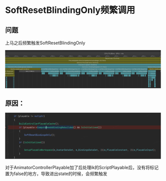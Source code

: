 # SoftResetBlindingOnly频繁调用

## 问题

上马之后频繁触发SoftResetBlindingOnly

![1719815023922](image/SoftResetBlindingOnly频繁调用/1719815023922.png)

## 原因：

![1719815047379](image/SoftResetBlindingOnly频繁调用/1719815047379.png)

对于AnimatorControllerPlayable加了后处理ik的ScriptPlayable后，没有将标记置为false的地方，导致进出state的时候，会频繁触发
